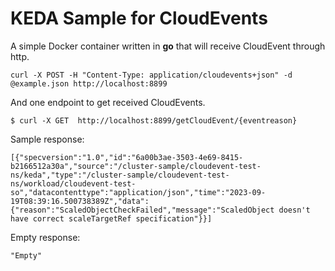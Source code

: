 # KEDA Sample for CloudEvents


A simple Docker container written in **go** that will receive CloudEvent through http.


```
curl -X POST -H "Content-Type: application/cloudevents+json" -d @example.json http://localhost:8899
```

And one endpoint to get received CloudEvents.

```
$ curl -X GET  http://localhost:8899/getCloudEvent/{eventreason}
```
Sample response:
```
[{"specversion":"1.0","id":"6a00b3ae-3503-4e69-8415-b2166512a30a","source":"/cluster-sample/cloudevent-test-ns/keda","type":"/cluster-sample/cloudevent-test-ns/workload/cloudevent-test-so","datacontenttype":"application/json","time":"2023-09-19T08:39:16.500738389Z","data":{"reason":"ScaledObjectCheckFailed","message":"ScaledObject doesn't have correct scaleTargetRef specification"}}]
```

Empty response:
```
"Empty"
```

